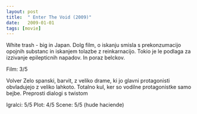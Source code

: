 ```yaml
---
layout: post
title:  " Enter The Void (2009)"
date:   2009-01-01
tags: [movie]
---
```


White trash - big in Japan. Dolg film, o iskanju smisla s prekonzumacijo opojnih substanc in iskanjem tolazbe z reinkarnacijo. Tokio je le podlaga za izzivanje epilepticnih napadov. In poraz belckov. 

Film: 3/5

Volver
Zelo spanski, barvit, z veliko drame, ki jo glavni protagonisti obvladujejo z veliko lahkoto.
Totalno kul, ker so vodilne protagonistke samo bejbe. Preprosti dialogi s twistom

Igralci: 5/5
Plot: 4/5
Scene: 5/5 (hude haciende)